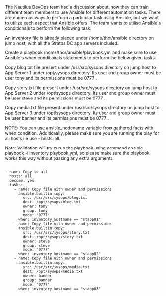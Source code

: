 The Nautilus DevOps team had a discussion about, how they can train different team members to use Ansible for different automation tasks. There are numerous ways to perform a particular task using Ansible, but we want to utilize each aspect that Ansible offers. The team wants to utilise Ansible's conditionals to perform the following task:

An inventory file is already placed under /home/thor/ansible directory on jump host, with all the Stratos DC app servers included.

Create a playbook /home/thor/ansible/playbook.yml and make sure to use Ansible's when conditionals statements to perform the below given tasks.



Copy blog.txt file present under /usr/src/sysops directory on jump host to App Server 1 under /opt/sysops directory. Its user and group owner must be user tony and its permissions must be 0777 .

Copy story.txt file present under /usr/src/sysops directory on jump host to App Server 2 under /opt/sysops directory. Its user and group owner must be user steve and its permissions must be 0777 .

Copy media.txt file present under /usr/src/sysops directory on jump host to App Server 3 under /opt/sysops directory. Its user and group owner must be user banner and its permissions must be 0777 .

NOTE: You can use ansible_nodename variable from gathered facts with when condition. Additionally, please make sure you are running the play for all hosts i.e use - hosts: all.

Note: Validation will try to run the playbook using command ansible-playbook -i inventory playbook.yml, so please make sure the playbook works this way without passing any extra arguments.

```

- name: Copy to all
  hosts: all
  become: yes
  tasks:
    - name: Copy file with owner and permissions
      ansible.builtin.copy:
        src: /usr/src/sysops/blog.txt
        dest: /opt/sysops/blog.txt
        owner: tony
        group: tony
        mode: '0777'
      when: inventory_hostname == "stapp01" 
    - name: Copy file with owner and permissions
      ansible.builtin.copy:
        src: /usr/src/sysops/story.txt
        dest: /opt/sysops/story.txt
        owner: steve
        group: steve
        mode: '0777'
      when: inventory_hostname == "stapp02"   
    - name: Copy file with owner and permissions
      ansible.builtin.copy:
        src: /usr/src/sysops/media.txt
        dest: /opt/sysops/media.txt
        owner: banner
        group: banner
        mode: '0777'
      when: inventory_hostname == "stapp03"

```